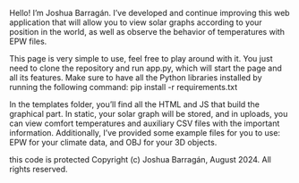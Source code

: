 Hello! I’m Joshua Barragán. I’ve developed and continue improving this web application that will allow you to view solar graphs according to your position in the world, as well as observe the behavior of temperatures with EPW files.

This page is very simple to use, feel free to play around with it. You just need to clone the repository and run app.py, which will start the page and all its features.
Make sure to have all the Python libraries installed by running the following command: pip install -r requirements.txt

In the templates folder, you’ll find all the HTML and JS that build the graphical part. In static, your solar graph will be stored, and in uploads, 
you can view comfort temperatures and auxiliary CSV files with the important information. 
Additionally, I’ve provided some example files for you to use: EPW for your climate data, and OBJ for your 3D objects.

this code is protected
Copyright (c) Joshua Barragán, August 2024. All rights reserved.
